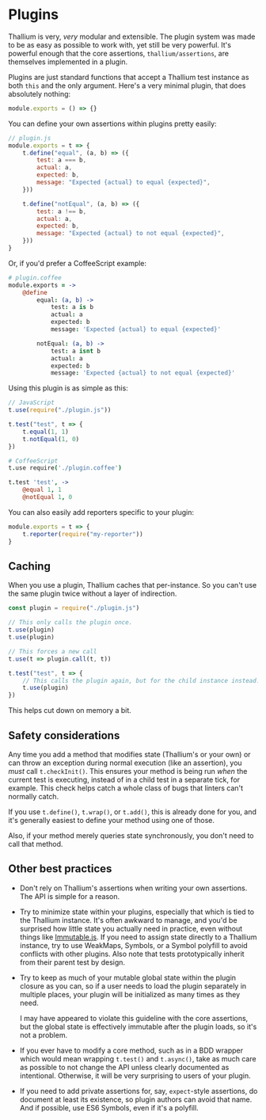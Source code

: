 # Plugins

Thallium is very, *very* modular and extensible. The plugin system was made to be as easy as possible to work with, yet still be very powerful. It's powerful enough that the core assertions, `thallium/assertions`, are themselves implemented in a plugin.

Plugins are just standard functions that accept a Thallium test instance as both `this` and the only argument. Here's a very minimal plugin, that does absolutely nothing:

```js
module.exports = () => {}
```

You can define your own assertions within plugins pretty easily:

```js
// plugin.js
module.exports = t => {
    t.define("equal", (a, b) => ({
        test: a === b,
        actual: a,
        expected: b,
        message: "Expected {actual} to equal {expected}",
    }))

    t.define("notEqual", (a, b) => ({
        test: a !== b,
        actual: a,
        expected: b,
        message: "Expected {actual} to not equal {expected}",
    }))
}
```

Or, if you'd prefer a CoffeeScript example:

```coffee
# plugin.coffee
module.exports = ->
    @define
        equal: (a, b) ->
            test: a is b
            actual: a
            expected: b
            message: 'Expected {actual} to equal {expected}'

        notEqual: (a, b) ->
            test: a isnt b
            actual: a
            expected: b
            message: 'Expected {actual} to not equal {expected}'
```

Using this plugin is as simple as this:

```js
// JavaScript
t.use(require("./plugin.js"))

t.test("test", t => {
    t.equal(1, 1)
    t.notEqual(1, 0)
})
```

```coffee
# CoffeeScript
t.use require('./plugin.coffee')

t.test 'test', ->
    @equal 1, 1
    @notEqual 1, 0
```

You can also easily add reporters specific to your plugin:

```js
module.exports = t => {
    t.reporter(require("my-reporter"))
}
```

## Caching

When you use a plugin, Thallium caches that per-instance. So you can't use the same plugin twice without a layer of indirection.

```js
const plugin = require("./plugin.js")

// This only calls the plugin once.
t.use(plugin)
t.use(plugin)

// This forces a new call
t.use(t => plugin.call(t, t))

t.test("test", t => {
    // This calls the plugin again, but for the child instance instead.
    t.use(plugin)
})
```

This helps cut down on memory a bit.

## Safety considerations

Any time you add a method that modifies state (Thallium's or your own) or can throw an exception during normal execution (like an assertion), you *must* call `t.checkInit()`. This ensures your method is being run *when* the current test is executing, instead of in a child test in a separate tick, for example. This check helps catch a whole class of bugs that linters can't normally catch.

If you use `t.define()`, `t.wrap()`, or `t.add()`, this is already done for you, and it's generally easiest to define your method using one of those.

Also, if your method merely queries state synchronously, you don't need to call that method.

## Other best practices

- Don't rely on Thallium's assertions when writing your own assertions. The API is simple for a reason.

- Try to minimize state within your plugins, especially that which is tied to the Thallium instance. It's often awkward to manage, and you'd be surprised how little state you actually need in practice, even without things like [Immutable.js](https://facebook.github.io/immutable-js/). If you need to assign state directly to a Thallium instance, try to use WeakMaps, Symbols, or a Symbol polyfill to avoid conflicts with other plugins. Also note that tests prototypically inherit from their parent test by design.

- Try to keep as much of your mutable global state within the plugin closure as you can, so if a user needs to load the plugin separately in multiple places, your plugin will be initialized as many times as they need.

    I may have appeared to violate this guideline with the core assertions, but the global state is effectively immutable after the plugin loads, so it's not a problem.

- If you ever have to modify a core method, such as in a BDD wrapper which would mean wrapping `t.test()` and `t.async()`, take as much care as possible to not change the API unless clearly documented as intentional. Otherwise, it will be very surprising to users of your plugin.

- If you need to add private assertions for, say, `expect`-style assertions, do document at least its existence, so plugin authors can avoid that name. And if possible, use ES6 Symbols, even if it's a polyfill.
